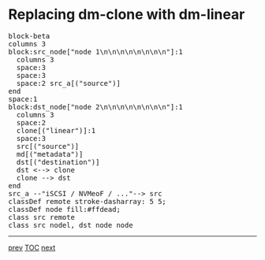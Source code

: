 # Replacing dm-clone with dm-linear

<pre class="mermaid">
block-beta
columns 3
block:src_node["node 1\n\n\n\n\n\n\n\n"]:1
  columns 3
  space:3
  space:3
  space:2 src_a[("source")]
end
space:1
block:dst_node["node 2\n\n\n\n\n\n\n\n"]:1
  columns 3
  space:2
  clone[("linear")]:1
  space:3
  src[("source")]
  md[("metadata")]
  dst[("destination")]
  dst <--> clone
  clone --> dst
end
src_a --"iSCSI / NVMeoF / ..."--> src
classDef remote stroke-dasharray: 5 5;
classDef node fill:#ffdead;
class src remote
class src_nodel, dst_node node
</pre>

---

[prev](003-dm-clone.md) [TOC](000-toc.md) [next](005-driver-concept.md)

<script type="module">
	import mermaid from 'https://cdn.jsdelivr.net/npm/mermaid@11/dist/mermaid.esm.min.mjs';
	mermaid.initialize({
		startOnLoad: true,
		theme: 'default'
	});
</script>
